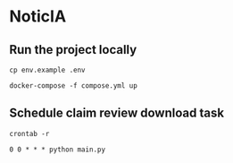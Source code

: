 # NoticIA

## Run the project locally

```shell
cp env.example .env

docker-compose -f compose.yml up
```

## Schedule claim review download task

```shell
crontab -r

0 0 * * * python main.py
```

